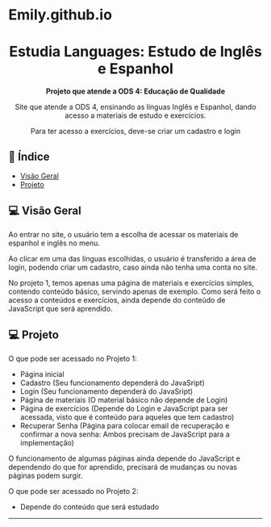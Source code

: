 # Emily.github.io

<h1 align="center">Estudia Languages: Estudo de Inglês e Espanhol</h1>

<div align="center">
  <strong>Projeto que atende a ODS 4: Educação de Qualidade</strong>
</div>

<div align="center">
  <p>Site que atende a ODS 4, ensinando as línguas Inglês e Espanhol, dando acesso a materiais de estudo e exercícios.</p>
  <p>Para ter acesso a exercícios, deve-se criar um cadastro e login</p>
</div>

## 📖 Índice

- [Visão Geral](#visão-geral)
- [Projeto](#projeto)

## 💻 Visão Geral

<p>Ao entrar no site, o usuário tem a escolha de acessar os materiais de espanhol e inglês no menu.</p>
<p>Ao clicar em uma das línguas escolhidas, o usuário é transferido a área de login, podendo criar um cadastro, caso ainda não tenha uma conta no site.</p>
<p>No projeto 1, temos apenas uma página de materiais e exercícios simples, contendo conteúdo básico, servindo apenas de exemplo. Como será feito o acesso a conteúdos e exercícios, ainda depende do conteúdo de JavaScript que será aprendido.</p>

## 💻 Projeto

O que pode ser acessado no Projeto 1:

- Página inicial
- Cadastro (Seu funcionamento dependerá do JavaSript)
- Login (Seu funcionamento dependerá do JavaSript)
- Página de materiais (O material básico não depende de Login)
- Página de exercícios (Depende do Login e JavaScript para ser acessada, visto que é conteúdo para aqueles que tem cadastro)
- Recuperar Senha (Página para colocar email de recuperação e confirmar a nova senha: Ambos precisam de JavaScript para a implementação)

O funcionamento de algumas páginas ainda depende do JavaScript e dependendo do que for aprendido, precisará de mudanças ou novas páginas podem surgir.

O que pode ser acessado no Projeto 2:

- Depende do conteúdo que será estudado

---
